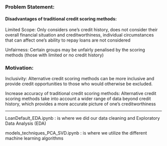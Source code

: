 ### Problem Statement: 

#### Disadvantages of traditional credit scoring methods:

Limited Scope: Only considers one’s credit history, does not consider their overall financial situation and creditworthiness, individual circumstances that can affect one’s ability to repay loans are not considered

Unfairness: Certain groups may be unfairly penalised by the scoring methods (those with limited or no credit history)

### Motivation: 

Inclusivity: Alternative credit scoring methods can be more inclusive and provide credit opportunities to those who would otherwise be excluded.

Increase accuracy of traditional credit scoring methods: Alternative credit scoring methods take into account a wider range of data beyond credit history, which provides a more accurate picture of one’s creditworthiness
______________________________

LoanDefault_EDA.ipynb : is where we did our data cleaning and Exploratory Data Analysis (EDA)

models_techniques_PCA_SVD.ipynb : is where we utilize the different machine learning algorithms
